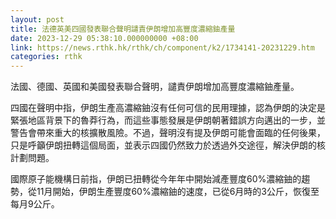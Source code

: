 ```yaml
---
layout: post
title: 法德英美四國發表聯合聲明譴責伊朗增加高豐度濃縮鈾產量
date: 2023-12-29 05:38:10.000000000 +08:00
link: https://news.rthk.hk/rthk/ch/component/k2/1734141-20231229.htm
categories: rthk
---
```


法國、德國、英國和美國發表聯合聲明，譴責伊朗增加高豐度濃縮鈾產量。

四國在聲明中指，伊朗生產高濃縮鈾沒有任何可信的民用理據，認為伊朗的決定是緊張地區背景下的魯莽行為，而這些事態發展是伊朗朝著錯誤方向邁出的一步，並警告會帶來重大的核擴散風險。不過，聲明沒有提及伊朗可能會面臨的任何後果，只是呼籲伊朗扭轉這個局面，並表示四國仍然致力於透過外交途徑，解決伊朗的核計劃問題。

國際原子能機構日前指，伊朗已扭轉從今年年中開始減產豐度60%濃縮鈾的趨勢，從11月開始，伊朗生產豐度60%濃縮鈾的速度，已從6月時的3公斤，恢復至每月9公斤。
